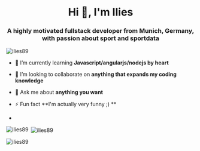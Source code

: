 <h1 align="center">Hi 👋, I'm Ilies</h1>
<h3 align="center">A highly motivated fullstack developer from Munich, Germany, with passion about sport and sportdata</h3>

<p align="left"> <img src="https://komarev.com/ghpvc/?username=ilies89&label=Profile%20views&color=0e75b6&style=flat" alt="ilies89" /> </p>

- 🌱 I’m currently learning **Javascript/angularjs/nodejs by heart**

- 👯 I’m looking to collaborate on **anything that expands my coding knowledge**

- 💬 Ask me about **anything you want**

- ⚡ Fun fact **I'm actually very funny ;) **
- 

<p><img align="left" src="https://github-readme-stats.vercel.app/api/top-langs?username=ilies89&show_icons=true&locale=en&layout=compact" alt="ilies89" /></p>

<p>&nbsp;<img align="center" src="https://github-readme-stats.vercel.app/api?username=ilies89&show_icons=true&locale=en" alt="ilies89" /></p>

<p><img align="center" src="https://github-readme-streak-stats.herokuapp.com/?user=ilies89&" alt="ilies89" /></p>
